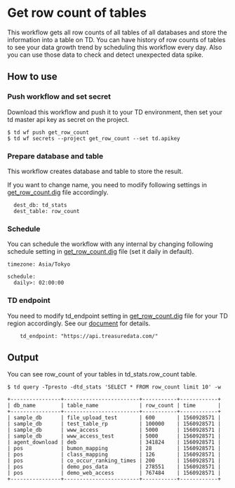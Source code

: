 # Get row count of tables
This workflow gets all row counts of all tables of all databases and store the information into a table on TD. You can have history of row counts of tables to see your data growth trend by scheduling this workflow every day. Also you can use those data to check and detect unexpected data spike.

## How to use
### Push workflow and set secret
Download this workflow and push it to your TD environment, then set your td master api key as secret on the project.
```
$ td wf push get_row_count
$ td wf secrets --project get_row_count --set td.apikey
```

### Prepare database and table
This workflow creates database and table to store the result.

If you want to change name, you need to modify following settings in [get_row_count.dig](get_row_count.dig) file accordingly.
```
  dest_db: td_stats
  dest_table: row_count
```

### Schedule
You can schedule the workflow with any internal by changing following schedule setting in [get_row_count.dig](get_row_count.dig) file (set it daily in default).
```
timezone: Asia/Tokyo

schedule:
  daily>: 02:00:00
```

### TD endpoint
You need to modify td_endpoint setting in [get_row_count.dig](get_row_count.dig) file for your TD region accordingly. See our [document](https://tddocs.atlassian.net/wiki/spaces/PD/pages/1085143/Sites+and+Endpoints#Endpoints) for details.
```
    td_endpoint: "https://api.treasuredata.com/"
```

## Output
You can see row_count of your tables in td_stats.row_count table.
```
$ td query -Tpresto -dtd_stats 'SELECT * FROM row_count limit 10' -w

+----------------+------------------------+-----------+------------+
| db_name        | table_name             | row_count | time       |
+----------------+------------------------+-----------+------------+
| sample_db      | file_upload_test       | 600       | 1560928571 |
| sample_db      | test_table_rp          | 100000    | 1560928571 |
| sample_db      | www_access             | 5000      | 1560928571 |
| sample_db      | www_access_test        | 5000      | 1560928571 |
| agent_download | deb                    | 341824    | 1560928571 |
| pos            | bumon_mapping          | 28        | 1560928571 |
| pos            | class_mapping          | 126       | 1560928571 |
| pos            | co_occur_ranking_times | 200       | 1560928571 |
| pos            | demo_pos_data          | 278551    | 1560928571 |
| pos            | demo_web_access        | 767484    | 1560928571 |
+----------------+------------------------+-----------+------------+
```
